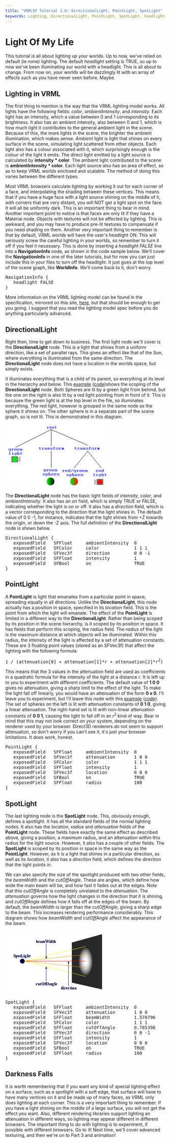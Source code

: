 ```yaml
---
title: "VRML97 Tutorial 2.6: DirectionalLight, PointLight, SpotLight"
keywords: Lighting, DirectionalLight, PointLight, SpotLight, headlight,
---
```


# Light Of My Life

This tutorial is all about lighting up your worlds. Up to now, we've relied on default (ie none) lighting. The default <EM>headlight</EM> setting is TRUE, so up to
now we've been illuminating our world with a headlight. This is all about to change. From now on, your worlds will be dazzlingly lit with an array of effects such
as you have never seen before. Maybe.

## Lighting in VRML</FONT>

The first thing to mention is the way that the VRML lighting model works. All lights have the following fields: <EM>color</EM>, <EM>ambientIntensity</EM>, and <EM>intensity</EM>.
Each light has an intensity, which a value between 0 and 1 corresponding to its brightness. It also has an ambient intensity, also between 0 and 1, which is how much light it 
contributes to the general ambient light in the scene. Because of this, the more lights in the scene, the brighter the ambient illumination, which makes sense. <EM>Ambient</EM> 
light is light that shines on every surface in the scene, simulating light scattered from other objects. Each light also has a colour associated with it, which surprisingly enough 
is the colour of the light it emits. The direct light emitted by a light source is calculated by <STRONG>intensity * color</STRONG>. The ambient light contributed to the scene is 
<STRONG>ambientIntensity * color</STRONG>. Each light source also has an area of effect, so as to keep VRML worlds enclosed and scalable. The method of doing this varies between the different types.

Most VRML browsers calculate lighting by working it out for each corner of a face, and interpolating the shading between these vertices. This means that if you have a huge face 
with a light source shining on the middle of it, with corners that are very distant, you will NOT get a light spot on the face. It will all be uniformly dark. This is an important 
thing to bear in mind. Another important point to notice is that faces are only lit if they have a Material node. Objects with textures will not be affected by lighting. This is awkward, 
and you may have to produce pre-lit textures to compensate if you need shading on them. Another very important thing to remember is that by default, VRML worlds will have the user's 
headlight ON. This will seriously screw the careful lighting in your worlds, so remember to turn it off if you feel it necessary. This is done by inserting a <EM>headlight FALSE</EM>
line into a <STRONG>NavigationInfo</STRONG> node, as shown in the code sample below. We'll cover the <STRONG>NavigationInfo</STRONG> in one of the later tutorials, but for now you can just include this in your files
to turn off the headlight. It just goes at the top level of the scene graph, like <STRONG>WorldInfo</STRONG>. We'll come back to it, don't worry.

<PRE>
NavigationInfo {
   headlight FALSE
}
</PRE>

More information on the VRML lighting model can be found in the specification, mirrored on this site, <A HREF="http://www.web3d.org/technicalinfo/specifications/vrml97/part1/concepts.html#4.14">here</A>, but that should be enough to
get you going. I suggest that you read the lighting model spec before you do anything particularly advanced.

## DirectionalLight

Right then, time to get down to business. The first light node we'll cover is the <STRONG>DirectionalLight</STRONG> node. This is a light that shines from a uniform direction, like a set of parallel
rays. This gives an effect like that of the Sun, where everything is illuminated from the same direction. The <STRONG>DirectionalLight</STRONG> node does not have a location in the worlds space, but 
simply exists.

It illuminates everything that is a child of its parent, so everything at its level in the hierarchy and below. 
This <A HREF="../worlds/tut26a.wrl" TARGET=_new>example</A> (<A HREF="../source/tut26a.html">code</A>)shows the scoping of the <STRONG>DirectionalLight</STRONG> node. Both Spheres are lit by a green light from behind, but the one
on the right is also lit by a red light pointing from in front of it. This is because the green light is at the top level in the file, so illuminates everything. The red
light, however is grouped in the same node as the sphere it shines on. The other sphere is in a separate part of the scene graph, so is not lit. This is demonstrated in this diagram.

<IMG SRC="../pics/directional.gif" WIDTH=320 HEIGHT=200 ALT="DirectionalLight">

The <STRONG>DirectionalLight</STRONG> node has the basic light fields of <EM>intensity</EM>, <EM>color</EM>, and <EM>ambientIntensity</EM>. It also has an <EM>on</EM> field, which
is simply TRUE or FALSE, indicating whether the light is on or off. It also has a <EM>direction</EM> field, which is a vector corresponding to the direction that the light
shines in. The default value of 0 0 -1, for instance, indicates that the light shines from +Z towards the origin, or down the -Z axis. The full definition of the <STRONG>DirectionalLight</STRONG>
node is shown below.

<PRE>
DirectionalLight {
   exposedField   SFFloat     ambientIntensity  0
   exposedField   SFColor     color             1 1 1
   exposedField   SFVec3f     direction         0 0 -1
   exposedField   SFFloat     intensity         1
   exposedField   SFBool      on                TRUE
}
</PRE>
## PointLight

A <STRONG>PointLight</STRONG> is light that emanates from a particular point in space, spreading equally in all directions. Unlike the <STRONG>DirectionalLight</STRONG>, this node actually
has a position in space, specified in its <EM>location</EM> field. This is the point from which the light will emanate. The effect of the <STRONG>PointLight</STRONG> is limited in a different
way to the <STRONG>DirectionalLight</STRONG>. Rather than being scoped by its position in the scene hierarchy, is it scoped by its position in space. It has fields that perform this scoping, the <EM>radius</EM> field.
The <EM>radius</EM> of the light is the maximum distance at which objects will be illuminated. Within this radius, the intensity of the light is affected by a set of attenuation constants. These are 3 floating point
values (stored as an SFVec3f) that affect the lighting with the following formula:

<PRE>
1 &#47; (attenuation[0] + attenuation[1]*r + attenuation[2]*r<SUP>2</SUP>)
</PRE>

This means that the 3 values in the attenuation field are used as coefficients in a quadratic formula for the intensity of the light at a distance <EM>r</EM>. It is left up to you to experiment with
different coefficients. The default value of <STRONG>1 0 0</STRONG> gives no attenuation, giving a sharp limit to the effect of the light. To make the light fall off linearly, you would have an attenuation of the form <STRONG>0 x 0</STRONG>.
I'll leave you to experiment, but I'll leave this node with this <A HREF="../worlds/tut26b.wrl" TARGET=_new>example</A> (<A HREF="../source/tut26b.html">code</A>). The set of spheres on the left is lit with attenuation constants of
<STRONG>0 1 0</STRONG>, giving a linear attenuation. The right-hand set is lit with non-linear attenuation constants of <STRONG>0 0 1</STRONG>, causing the light to fall off in an r<sup>2</sup> kind of way. Bear in mind that this
may not look correct on your system, depending on the renderer used by your browser. Direct3D renderers do not seem to support attenuation, so don't worry if you can't see it, it's just your browser limitations. It does work, honest.

<PRE>
PointLight {
   exposedField   SFFloat     ambientIntensity  0
   exposedField   SFVec3f     attenuation       1 0 0
   exposedField   SFColor     color             1 1 1
   exposedField   SFFloat     intensity         1
   exposedField   SFVec3f     location          0 0 0
   exposedField   SFBool      on                TRUE
   exposedField   SFFloat     radius            100
}
</PRE>
## SpotLight

The last lighting node is the <STRONG>SpotLight</STRONG> node. This, obviously enough, defines a spotlight. It has all the standard fields of the normal lighting nodes. It also has the <EM>location</EM>, <EM>radius</EM> and <EM>attenuation</EM> fields 
of the <STRONG>PointLight</STRONG> node. These fields have exactly the same effect as described above, giving a position, a maximum radius, and an attenuation within this radius for the light source. However, it also has a couple of other fields. 
The <STRONG>SpotLight</STRONG> is scoped by its position in space in the same way as the <STRONG>PointLight</STRONG>. However, as it is a light that shines in a particular direction, as well as its <EM>location</EM>, it also has a <EM>direction</EM> field, which defines
the direction that the light points in. 

We can also specify the size of the spotlight produced with two other fields, the <EM>beamWidth</EM> and the <EM>cutOffAngle</EM>. These are angles, which define how wide the main beam will be, and how fast it fades out
at the edges. Note that this <EM>cutOffAngle</EM> is completely unrelated to the <EM>attenuation</EM>. The <EM>attenuation</EM> governs how the light changes in the direction that it is shining, and <EM>cutOffAngle</EM> defines how it falls off at 
the edges of the beam. By default, the <EM>beamWidth</EM> is larger than the <EM>cutOffAngle</EM>, giving a sharp edge to the beam. This increases rendering performance considerably. This diagram shows how <EM>beamWidth</EM> and <EM>cutOffAngle</EM> affect the 
appearance of the beam.

<IMG SRC="../pics/spotlight.gif" WIDTH=320 HEIGHT=200 ALT="SpotLight">

<PRE>
SpotLight {
   exposedField   SFFloat     ambientIntensity  0
   exposedField   SFVec3f     attenuation       1 0 0
   exposedField   SFFloat     beamWidth         1.570796
   exposedField   SFColor     color             1 1 1
   exposedField   SFFloat     cutOffAngle       0.785398
   exposedField   SFVec3f     direction         0 0 -1
   exposedField   SFFloat     intensity         1
   exposedField   SFVec3f     location          0 0 0
   exposedField   SFBool      on                TRUE
   exposedField   SFFloat     radius            100
}
</PRE>
## Darkness Falls

It is worth remembering that if you want any kind of special lighting effect on a surface, such as a spotlight with a soft edge, that surface will have to have many vertices on it and be made up of many faces, as VRML only does lighting at each corner. This 
is a very important thing to remember. If you have a light shining on the middle of a large surface, you will not get the effect you want. Also, different rendering libraries support lighting an attenuation in different ways, so lighting may appear different 
in different browsers. The important thing to do with lighting is to experiment, if possible with different browsers. Go to it! Next time, we'll cover advanced texturing, and then we're on to Part 3 and animation!

